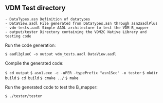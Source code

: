 VDM Test directory
------------------

    - DataTypes.asn Definition of datatypes
    - DataView.aadl File generated from DataTypes.asn through asn2aadlPlus
    - vdm-tests.aadl Simple AADL architecture to test the VDM B_mapper
    - output/tester Directory containing the VDM2C Native Library and testing code


Run the code generation:

`$ aadl2glueC -o output vdm_tests.aadl DataView.aadl`

Compile the generated code:

`$ cd output`
`$ asn1.exe -c -uPER -typePrefix "asn1Scc" -o tester`
`$ mkdir build`
`$ cd build`
`$ cmake ../`
`$ make`

Run the generated code to test the B_mapper:

`$ ./tester/tester`




